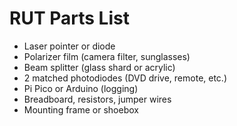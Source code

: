 # RUT Parts List

- Laser pointer or diode
- Polarizer film (camera filter, sunglasses)
- Beam splitter (glass shard or acrylic)
- 2 matched photodiodes (DVD drive, remote, etc.)
- Pi Pico or Arduino (logging)
- Breadboard, resistors, jumper wires
- Mounting frame or shoebox

